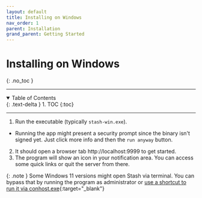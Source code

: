 ```yaml
---
layout: default
title: Installing on Windows
nav_order: 1
parent: Installation
grand_parent: Getting Started
---
```

# **Installing on Windows**
{: .no_toc }

---

<details open markdown="block">
  <summary>
    Table of Contents
  </summary>
  {: .text-delta }
1. TOC
{:toc}
</details>

---

1. Run the executable (typically `stash-win.exe`). 
  - Running the app might present a security prompt since the binary isn't signed yet. Just click more info and then the `run anyway` button.
2. It should open a browser tab http://localhost:9999 to get started.
3. The program will show an icon in your notification area. You can access some quick links or quit the server from there.

{: .note }
Some Windows 11 versions might open Stash via terminal. You can bypass that by running the program as administrator or [use a shortcut to run it via conhost.exe](https://github.com/stashapp/stash/issues/2598){:target="_blank"}
